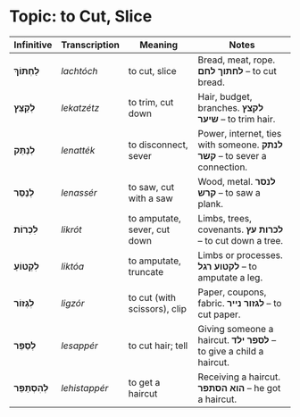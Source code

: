 # Topic: to Cut, Slice

| **Infinitive**    | **Transcription** | **Meaning**        | **Notes**                                                   |
| ----------------- | ------------- | ------------------------- | --------------------------------------------------------------- |
| **לַחְתּוֹךְ**    | *lachtóch*    | to cut, slice                | Bread, meat, rope. **לחתוך לחם** – to cut bread. |
| **לְקַצֵּץ**      | *lekatzétz*   | to trim, cut down            | Hair, budget, branches. **לקצץ שיער** – to trim hair.                 |
| **לְנַתֵּק**      | *lenatték*    | to disconnect, sever         | Power, internet, ties with someone. **לנתק קשר** – to sever a connection.|
| **לְנַסֵּר**      | *lenassér*    | to saw, cut with a saw       | Wood, metal. **לנסר קרש** – to saw a plank.                              |
| **לִכְרוֹת**      | *likrót*      | to amputate, sever, cut down | Limbs, trees, covenants. **לכרות עץ** – to cut down a tree.             |
| **לִקְטוֹעַ**     | *liktóa*      | to amputate, truncate        | Limbs or processes. **לקטוע רגל** – to amputate a leg.                   |
| **לִגְזוֹר**      | *ligzór*      | to cut (with scissors), clip | Paper, coupons, fabric. **לגזור נייר** – to cut paper.                  |
| **לְסַפֵּר**      | *lesappér*    | to cut hair; tell                  | Giving someone a haircut. **לספר ילד** – to give a child a haircut.      |
| **לְהִסְתַּפֵּר** | *lehistappér* | to get a haircut             | Receiving a haircut. **הוא הסתפר** – he got a haircut.                   |
